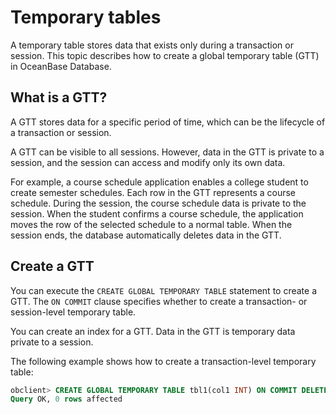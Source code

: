 # Temporary tables

A temporary table stores data that exists only during a transaction or session. This topic describes how to create a global temporary table (GTT) in OceanBase Database.

## What is a GTT?

A GTT stores data for a specific period of time, which can be the lifecycle of a transaction or session.

A GTT can be visible to all sessions. However, data in the GTT is private to a session, and the session can access and modify only its own data.

For example, a course schedule application enables a college student to create semester schedules. Each row in the GTT represents a course schedule. During the session, the course schedule data is private to the session. When the student confirms a course schedule, the application moves the row of the selected schedule to a normal table. When the session ends, the database automatically deletes data in the GTT.

## Create a GTT

You can execute the `CREATE GLOBAL TEMPORARY TABLE` statement to create a GTT. The `ON COMMIT` clause specifies whether to create a transaction- or session-level temporary table.

You can create an index for a GTT. Data in the GTT is temporary data private to a session.

The following example shows how to create a transaction-level temporary table:

```sql
obclient> CREATE GLOBAL TEMPORARY TABLE tbl1(col1 INT) ON COMMIT DELETE ROWS;
Query OK, 0 rows affected
```



